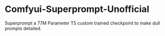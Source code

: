 # Comfyui-Superprompt-Unofficial
Superprompt a 77M Parameter T5 custom trained checkpoint to make dull prompts detailed.
